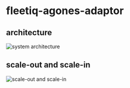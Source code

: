# fleetiq-agones-adaptor

## architecture 

![system architecture](./static/AB3-AB3 "system architecture")

## scale-out and scale-in 

![scale-out and scale-in ](./static/AB3-scale "scale-out and scale-in ")